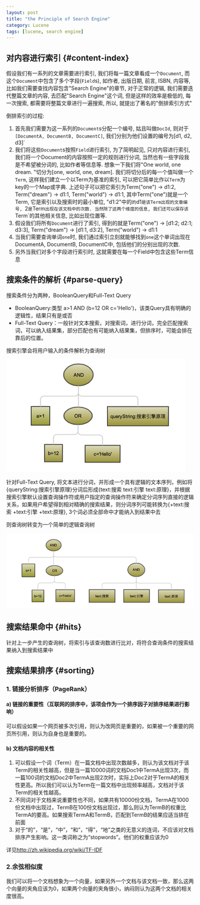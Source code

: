 ```yaml
---
layout: post
title: "the Principle of Search Engine"
category: Lucene
tags: [lucene, search engine]
---
```


## 对内容进行索引 {#content-index}

假设我们有一系列的文章需要进行索引, 我们将每一篇文章看成一个`Document`, 而这个`Document`中包含了多个字段(`Field`s), 如作者, 出版日期, 前言, ISBN, 内容等, 比如我们需要查找内容包含"Search Engine"的章节, 对于正常的逻辑, 我们需要迭代整篇文章的内容, 去匹配"Search Engine"这个词, 但是这样的效率是极低的, 每一次搜索, 都需要将整篇文章进行一遍搜索, 所以, 就提出了著名的"倒排索引方式"

倒排索引的过程:

1. 首先我们需要为这一系列的`Document`s分配一个编号, 姑且叫做`DocId`, 则对于`[DocumentA, DocumentB, DocumentC]`, 我们分别为他们设置的编号为[d1, d2, d3]`
2. 我们将这些`Document`s按照`Field`进行索引, 为了简明起见, 只对内容进行索引, 我们将一个Document的内容按照一定的规则进行分词, 当然也有一些字段我是不希望被分词的, 比如作者等信息等. 想象一下我们将"One world, one dream. "切分为[one, world, one, dream]. 我们将切分后的每一个值叫做一个`Term`, 这样我们建立一个以Term为基准的索引, 可以把它简单比作以`Term`为key的一个Map或字典. 上述句子可以把它索引为Term("one") -> d1:2, Term("dream") -> d1:1, Term("world") -> d1:1, 其中Term("one")就是一个Term, 它是索引以及搜索时的最小单位, "d1:2"中的`的`d1`是该Term出现的文章编号, `2`是`Term`出现在该文档中的次数. 当然除了这两个维度的信息, 我们还可以保存该`Term`的其他相关信息, 比如出现位置等.
3. 假设我们将所有`Document`进行了索引, 得到的就是Term("one") -> [d1:2; d2:1; d3:3], Term("dream") -> [d1:1, d3:2], Term("world") -> d1:1
4. 当我们需要查询单词`one`时, 我们通过索引立刻就能够找到`one`这个单词出现在DocumentA, DocumentB, DocumentC中, 包括他们的分别出现的次数.
5. 另外当我们对多个字段进行索引时, 这就需要在每一个Field中包含这些Term信息


## 搜索条件的解析 {#parse-query}

搜索条件分为两种，BooleanQuery和Full-Text Query

* BooleanQuery:类型 a>1 AND (b=12 OR c='Hello')，该类Query具有明确的逻辑性，结果只有是或否
* Full-Text Query：一般针对文本搜索，对搜索词，进行分词，完全匹配搜索词，可以纳入结果集，部分匹配也有可能纳入结果集，但排序时，可能会排在靠后的位置。

搜索引擎会将用户输入的条件解析为查询树

<img src="/assets/img/chaxun1.png" class="img-thumbnail">

针对Full-Text Query, 将文本进行分词，并形成一个具有逻辑的文本序列，例如将{queryString:搜索引擎原理}分词后形成{text:搜索 text:引擎 text:原理}，并根据搜索引擎默认设置查询操作符或用户指定的查询操作符来确定分词序列直接的逻辑关系，如果用户希望得到相对精确的搜索结果，则分词序列可能转换为{+text:搜索 +text:引擎 +text:原理}, 3个词必须全部命中才能纳入到结果中去

则查询树转变为一个简单的逻辑查询树

<img src="/assets/img/chaxun2.png" class="img-thumbnail">

## 搜索结果命中 {#hits}

针对上一步产生的查询树，将索引与该查询数进行比对，将符合查询条件的搜索结果纳入到搜索结果中

## 搜索结果排序 {#sorting}

### 1. 链接分析排序（PageRank）

#### a) 链接的重要性（互联网的排序中，该项会作为一个排序因子对排序结果进行影响）

可以假设如果一个网页被多次引用，则认为改网页是重要的，如果被一个重要的网页所引用，则认为自身也是重要的。

#### b) 文档内容的相关性

1. 可以假设一个词（Term）在一篇文档中出现次数越多，则认为该文档对于该Term的相关性越高，但是当一篇10000词的文档Doc1中TermA出现3次，而一篇100词的文档Doc2中TermA出现2次时，实际上Doc2对于TermA的相关性更高。所以我们可以认为Term在一篇文档中出现频率越高，文档对于该Term的相关性越高。
2. 不同词对于文档来说重要性也不同，如果共有10000份文档，TermA在1000份文档中出现过，TermB在100份文档出现过，那么则认为TermB的权重比TermA的要高。如果搜索TermA和TermB，匹配到TermB的结果应适当排在前面
3. 对于“的”，“是”，“中”，“和”，“得”，“地”之类的无意义的连词，不应该对文档排序产生影响。这一类词称之为“stopwords”。他们的权重应该为0

详见<http://zh.wikipedia.org/wiki/TF-IDF>

### 2.余弦相似度

我们可以将一个文档想象为一个向量，如果另外一个文档与该文档一致，那么这两个向量的夹角应该为0，如果两个向量的夹角很小，纳闷则认为这两个文档的相关度很高。